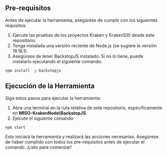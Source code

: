 
## Pre-requisitos

Antes de ejecutar la herramienta, asegúrese de cumplir con los siguientes requisitos:

1. Ejecute las pruebas de los proyectos Kraken y Kraken510 desde este repositorio.
2. Tenga instalada una versión reciente de Node.js (se sugiere la versión 18.18.1).
3. Asegúrese de tener BackstopJS instalado. Si no lo tiene, puede instalarlo ejecutando el siguiente comando:

``` bash
npm install -g backstopjs
```


## Ejecución de la Herramienta

Siga estos pasos para ejecutar la herramienta:

1. Abra una terminal en la ruta relativa de este repositorio, específicamente en **MISO-KrakenNode\BackstopJS**.
2. Ejecute el siguiente comando:

``` bash
npm start
```


Esto iniciará la herramienta y realizará las acciones necesarias. Asegúrese de haber cumplido con todos los pre-requisitos antes de ejecutar el comando. ¡Listo para comenzar!